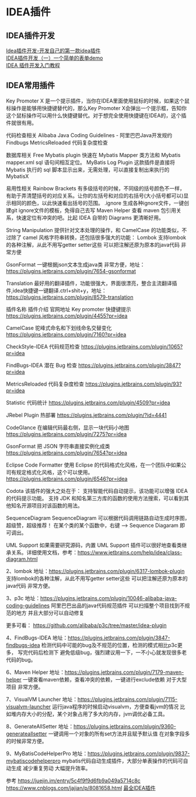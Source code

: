 # IDEA插件


## IDEA插件开发

[Idea插件开发-开发自己的第一款idea插件](https://juejin.cn/post/6844904127990857742)  
[IDEA插件开发（一）一个简单的表单demo](https://www.cnblogs.com/hama1993/p/12034514.html)  
[IDEA 插件开发入门教程](https://blog.xiaohansong.com/idea-plugin-development.html)




## IDEA常用插件

Key Promoter X 是一个提示插件，当你在IDEA里面使用鼠标的时候，如果这个鼠标操作是能够用快捷键替代的，那么Key Promoter X会弹出一个提示框，告知你这个鼠标操作可以用什么快捷键替代。对于想完全使用快捷键在IDEA的，这个插件就很有用。



代码检查相关
Alibaba Java Coding Guidelines - 阿里巴巴Java开发规约
Findbugs
MetricsReloaded	代码复杂度检查

数据库相关
Free Mybatis plugin 快速在 Mybatis Mapper 类方法和 Mybatis mapper.xml sql 语句间相互定位。
MyBatis Log Plugin  这款插件是直接将 Mybatis 执行的 sql 脚本显示出来，无需处理，可以直接复制出来执行的
MybatisX

易用性相关
Rainbow Brackets 有多级括号的时候，不同级的括号颜色不一样，有助于弄清楚括号的对应关系。让你的左括号和对应的右括号(大小括号都可以)显示相同的颜色，以此快速看出括号的范围。
.ignore 生成各种ignore文件，一键创建git ignore文件的模板，免得自己去写
Maven Helper    查看 maven 包引用关系，快速定位有冲突的吧。比起 IDEA 自带的 Diagrams 更清晰好用。

String Manipulation 提供针对文本处理的操作，和 CamelCase 的功能类似，不过除了 camel 风格字符串转换，还包括很多强大的功能：
Lombok  支持lombok的各种注解，从此不用写getter setter这些 可以把注解还原为原本的java代码 非常方便
        
GsonFormat  一键根据json文本生成java类  非常方便，地址：https://plugins.jetbrains.com/plugin/7654-gsonformat


Translation 最好用的翻译插件，功能很强大，界面很漂亮，整合主流翻译插件,idea快捷键一键翻译.ctrl+shit+y，地址：https://plugins.jetbrains.com/plugin/8579-translation


插件名称 插件介绍 官网地址 
Key promoter 快捷键提示 https://plugins.jetbrains.com/plugin/4455?pr=idea

CamelCase 驼峰式命名和下划线命名交替变化 https://plugins.jetbrains.com/plugin/7160?pr=idea

CheckStyle-IDEA 代码规范检查 https://plugins.jetbrains.com/plugin/1065?pr=idea

FindBugs-IDEA 潜在 Bug 检查 https://plugins.jetbrains.com/plugin/3847?pr=idea

MetricsReloaded 代码复杂度检查 https://plugins.jetbrains.com/plugin/93?pr=idea

Statistic 代码统计 https://plugins.jetbrains.com/plugin/4509?pr=idea

JRebel Plugin 热部署 https://plugins.jetbrains.com/plugin/?id=4441

CodeGlance 在编辑代码最右侧，显示一块代码小地图 https://plugins.jetbrains.com/plugin/7275?pr=idea

GsonFormat 把 JSON 字符串直接实例化成类 https://plugins.jetbrains.com/plugin/7654?pr=idea

Eclipse Code Formatter 使用 Eclipse 的代码格式化风格，在一个团队中如果公司有规定格式化风格，这个可以使用。 https://plugins.jetbrains.com/plugin/6546?pr=idea


Codota
该插件的强大之处在于：
支持智能代码自动提示，该功能可以增强 IDEA 的代码提示功能。
支持 JDK 和知名第三方库的函数的使用方法搜索，可以看到其他知名开源项目对该函数的用法。

SequenceDiagram
SequenceDiagram 可以根据代码调用链路自动生成时序图，超级赞，超级推荐！
在某个类的某个函数中，右键 --> Sequence Diagaram 即可调出。

UML Support
如果需要研究源码，内置 UML Support 插件可以很好地查看类继承关系。详细使用文档，参考：https://www.jetbrains.com/help/idea/class-diagram.html



2、lombok
地址：https://plugins.jetbrains.com/plugin/6317-lombok-plugin
支持lombok的各种注解，从此不用写getter setter这些 可以把注解还原为原本的java代码 非常方便。


3、p3c
地址：https://plugins.jetbrains.com/plugin/10046-alibaba-java-coding-guidelines
阿里巴巴出品的java代码规范插件
可以扫描整个项目找到不规范的地方 并且大部分可以自动修复 

更多可看：
https://github.com/alibaba/p3c/tree/master/idea-plugin


4、FindBugs-IDEA
地址：https://plugins.jetbrains.com/plugin/3847-findbugs-idea
检测代码中可能的bug及不规范的位置，检测的模式相比p3c更多，
写完代码后检测下 避免低级bug，强烈建议用一下，一不小心就发现很多老代码的bug。


6、Maven Helper
地址：https://plugins.jetbrains.com/plugin/7179-maven-helper
一键查看maven依赖，查看冲突的依赖，一键进行exclude依赖
对于大型项目 非常方便。



7、VisualVM Launcher
地址：https://plugins.jetbrains.com/plugin/7115-visualvm-launcher
运行java程序的时候启动visualvm，方便查看jvm的情况 比如堆内存大小的分配，某个对象占用了多大的内存，jvm调优必备工具。



8、GenerateAllSetter
地址：https://plugins.jetbrains.com/plugin/9360-generateallsetter
一键调用一个对象的所有set方法并且赋予默认值 在对象字段多的时候非常方便。



9、MyBatisCodeHelperPro
地址：https://plugins.jetbrains.com/plugin/9837-mybatiscodehelperpro
mybatis代码自动生成插件，大部分单表操作的代码可自动生成  减少重复劳动 大幅提升效率。





参考
https://juejin.im/entry/5c4f9f9d6fb9a049a5714c8c
https://www.cnblogs.com/jajian/p/8081658.html
[最全IDEA插件](https://segmentfault.com/a/1190000022510898)  

